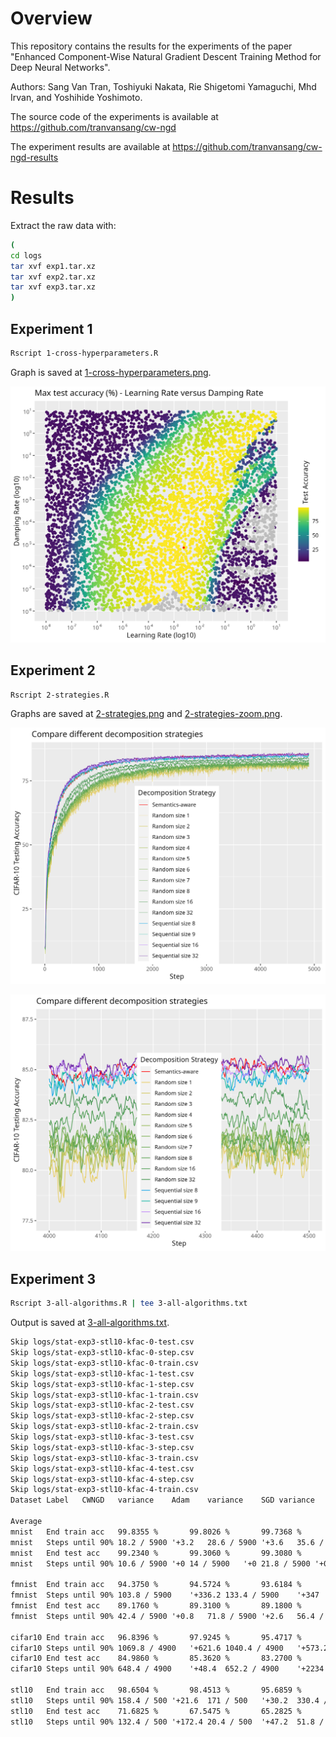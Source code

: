# Overview

This repository contains the results for the experiments of the paper "Enhanced Component-Wise Natural Gradient Descent Training Method for Deep Neural Networks".

Authors: Sang Van Tran, Toshiyuki Nakata, Rie Shigetomi Yamaguchi, Mhd Irvan, and Yoshihide Yoshimoto.

The source code of the experiments is available at https://github.com/tranvansang/cw-ngd

The experiment results are available at https://github.com/tranvansang/cw-ngd-results

# Results

Extract the raw data with:
```bash
(
cd logs
tar xvf exp1.tar.xz
tar xvf exp2.tar.xz
tar xvf exp3.tar.xz
)
```

## Experiment 1
```bash
Rscript 1-cross-hyperparameters.R
```

Graph is saved at [1-cross-hyperparameters.png](./1-cross-hyperparameters.png).

![1-cross-hyperparameters.png](1-cross-hyperparameters.png)

## Experiment 2
```bash
Rscript 2-strategies.R
```

Graphs are saved at [2-strategies.png](./2-strategies.png) and [2-strategies-zoom.png](./2-strategies-zoom.png).

![2-strategies.png](./2-strategies.png)

![2-strategies-zoom.png](./2-strategies-zoom.png)

## Experiment 3
```bash
Rscript 3-all-algorithms.R | tee 3-all-algorithms.txt
```

Output is saved at [3-all-algorithms.txt](./3-all-algorithms.txt).

```txt
Skip logs/stat-exp3-stl10-kfac-0-test.csv
Skip logs/stat-exp3-stl10-kfac-0-step.csv
Skip logs/stat-exp3-stl10-kfac-0-train.csv
Skip logs/stat-exp3-stl10-kfac-1-test.csv
Skip logs/stat-exp3-stl10-kfac-1-step.csv
Skip logs/stat-exp3-stl10-kfac-1-train.csv
Skip logs/stat-exp3-stl10-kfac-2-test.csv
Skip logs/stat-exp3-stl10-kfac-2-step.csv
Skip logs/stat-exp3-stl10-kfac-2-train.csv
Skip logs/stat-exp3-stl10-kfac-3-test.csv
Skip logs/stat-exp3-stl10-kfac-3-step.csv
Skip logs/stat-exp3-stl10-kfac-3-train.csv
Skip logs/stat-exp3-stl10-kfac-4-test.csv
Skip logs/stat-exp3-stl10-kfac-4-step.csv
Skip logs/stat-exp3-stl10-kfac-4-train.csv
Dataset	Label	CWNGD	variance	Adam	variance	SGD	variance	KFAC	variance 

Average 
mnist	End train acc	99.8355 %		99.8026 %		99.7368 %		99.8026 %	
mnist	Steps until 90%	18.2 / 5900	'+3.2	28.6 / 5900	'+3.6	35.6 / 5900	'+3	317 / 5900	'+72.6
mnist	End test acc	99.2340 %		99.3060 %		99.3080 %		99.3620 %	
mnist	Steps until 90%	10.6 / 5900	'+0	14 / 5900	'+0	21.8 / 5900	'+0.4	182.8 / 5900	'+0

fmnist	End train acc	94.3750 %		94.5724 %		93.6184 %		97.5329 %	
fmnist	Steps until 90%	103.8 / 5900	'+336.2	133.4 / 5900	'+347	102 / 5900	'+372.2	658.8 / 5900	'+237.2
fmnist	End test acc	89.1760 %		89.3100 %		89.1800 %		87.9220 %	
fmnist	Steps until 90%	42.4 / 5900	'+0.8	71.8 / 5900	'+2.6	56.4 / 5900	'+5.6	413.4 / 5900	'+0

cifar10	End train acc	96.8396 %		97.9245 %		95.4717 %		98.3726 %	
cifar10	Steps until 90%	1069.8 / 4900	'+621.6	1040.4 / 4900	'+573.2	1555.2 / 4900	'+754	1525.8 / 4900	'+499
cifar10	End test acc	84.9860 %		85.3620 %		83.2700 %		88.1980 %	
cifar10	Steps until 90%	648.4 / 4900	'+48.4	652.2 / 4900	'+2234	1148.2 / 4900	'+1671	1330.6 / 4900	'+126

stl10	End train acc	98.6504 %		98.4513 %		95.6859 %		-	
stl10	Steps until 90%	158.4 / 500	'+21.6	171 / 500	'+30.2	330.4 / 500	'+40	-	-
stl10	End test acc	71.6825 %		67.5475 %		65.2825 %		-	
stl10	Steps until 90%	132.4 / 500	'+172.4	20.4 / 500	'+47.2	51.8 / 500	'+33.2	-	-

```

